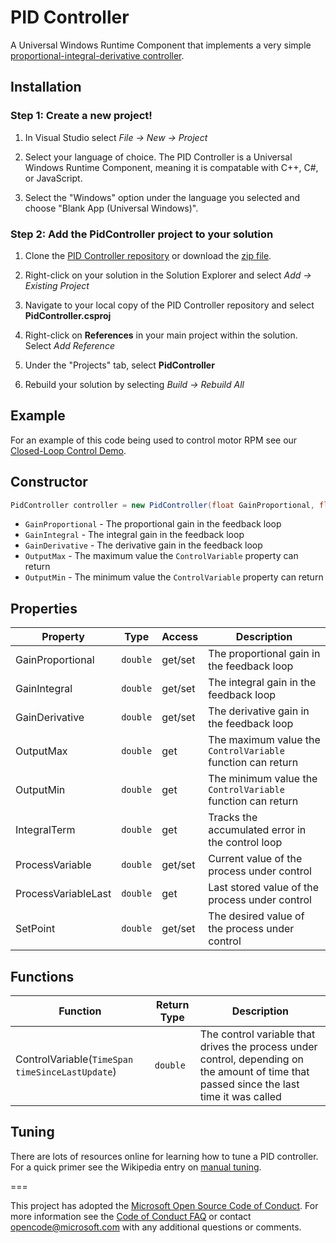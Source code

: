 # PID Controller
A Universal Windows Runtime Component that implements a very simple [proportional-integral-derivative controller](https://en.wikipedia.org/wiki/PID_controller).

## Installation
### Step 1: Create a new project!

1. In Visual Studio select *File -> New -> Project*

2. Select your language of choice. The PID Controller is a Universal Windows Runtime Component, meaning it is compatable with C++, C#, or JavaScript.

3. Select the "Windows" option under the language you selected and choose "Blank App (Universal Windows)".

### Step 2: Add the PidController project to your solution

1. Clone the [PID Controller repository](https://github.com/ms-iot/pid-controller.git) or download the [zip file](https://github.com/ms-iot/pid-controller/archive/master.zip).

2. Right-click on your solution in the Solution Explorer and select *Add -> Existing Project*

3. Navigate to your local copy of the PID Controller repository and select **PidController.csproj**

6. Right-click on **References** in your main project within the solution. Select *Add Reference*

7. Under the "Projects" tab, select **PidController**

8. Rebuild your solution by selecting *Build -> Rebuild All*


## Example
For an example of this code being used to control motor RPM see our [Closed-Loop Control Demo](https://github.com/ms-iot/pid-control-system).

## Constructor
```cs
PidController controller = new PidController(float GainProportional, float GainIntegral, float GainDerivative, float OutputMax, float OutputMin);
```

  * ```GainProportional``` - The proportional gain in the feedback loop
  * ```GainIntegral``` - The integral gain in the feedback loop
  * ```GainDerivative``` - The derivative gain in the feedback loop
  * ```OutputMax``` - The maximum value the ```ControlVariable``` property can return
  * ```OutputMin``` - The minimum value the ```ControlVariable``` property can return

## Properties
| Property            | Type         | Access  | Description                                                     |
|---------------------|--------------|---------|-----------------------------------------------------------------|
| GainProportional    | ```double``` | get/set | The proportional gain in the feedback loop                      |
| GainIntegral        | ```double``` | get/set | The integral gain in the feedback loop                          |
| GainDerivative      | ```double``` | get/set | The derivative gain in the feedback loop                        |
| OutputMax           | ```double``` | get     | The maximum value the ```ControlVariable``` function can return |
| OutputMin           | ```double``` | get     | The minimum value the ```ControlVariable``` function can return |
| IntegralTerm        | ```double``` | get     | Tracks the accumulated error in the control loop                |
| ProcessVariable     | ```double``` | get/set | Current value of the process under control                      |
| ProcessVariableLast | ```double``` | get     | Last stored value of the process under control                  |
| SetPoint            | ```double``` | get/set | The desired value of the process under control                  |

## Functions
| Function        | Return Type  | Description  |
|-----------------|--------------|-----------------------|
| ControlVariable(```TimeSpan timeSinceLastUpdate```)     | ```double``` | The control variable that drives the process under control, depending on the amount of time that passed since the last time it was called      |

## Tuning
There are lots of resources online for learning how to tune a PID controller. For a quick primer see the Wikipedia entry on [manual tuning](https://en.wikipedia.org/wiki/PID_controller#Manual_tuning).


===

This project has adopted the [Microsoft Open Source Code of Conduct](http://microsoft.github.io/codeofconduct). For more information see the [Code of Conduct FAQ](http://microsoft.github.io/codeofconduct/faq.md) or contact [opencode@microsoft.com](mailto:opencode@microsoft.com) with any additional questions or comments. 
